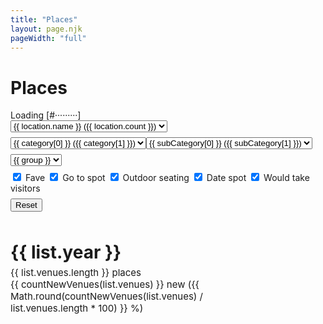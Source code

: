 ```yaml
---
title: "Places"
layout: page.njk
pageWidth: "full"
---
```


<h1 class="page-title">Places</h1>

<!--

## To-do

- [ ] Add loading indicator
- [ ] Mobile dropdown for location too long

---

- [ ] Move checkinsToVenues func to separate util for node build/foursquare.js from utils/foursquare.js
- [ ] Clean up foursquare.js. Lots of funcs scatted at top


- [ ] New color scheme for categories

https://lokeshdhakar.com/projects/color-stacks/?graySteps=5&grayCast=0&grayLumaStart=98&grayLumaEnd=5&grayLumaCurve=linear&colorSteps=7&colorLumaStart=110&colorLumaEnd=10&colorLumaCurve=linear&colorChromaStart=42&colorChromaEnd=12&colorChromaCurve=linear&showLabel=true&showHex=true&showContrastRatio=false&colorHues=0%2C30%2C55%2C78%2C118%2C157%2C182%2C230%2C274%2C309%2C348




# How the filtering works - outdated

1. We filter the checkins which gives us the following computed props:
- Checkins filtered by location
- Checkins filtered by category
- Checkins filtered by both

2. We roll-up the checkin computed props into venues:
- Venues filtered by location - Used to populate category dropdown.
- Venues filtered by category - Used to populate location dropdown.
- Venues filtered by both - Displayed in list.

----

# Brainstorming

- Highlight trips automatically
- Monospaced, with location in ascii rectangles on a map?

-->

<template id="tpl-venue">
  <div>
    <div
      class="item item--dense"
      :class="[
        `venue-${id}`,
        `cat-${category}`,
        { notFirstVisit: !firstVisit },
      ]"
    >
      <div
        class="visits-bar"
      >
        {{ generateVisitsBarFromCount(count) }}
      </div>
      <div class="venue-title-row">
        <div class="item-title venue-title">{{ venue }}</div>
        <div
          v-if="firstVisit"
          class="venue-new-label"
        >
          NEW
        </div>
      </div>
      <div class="item-meta venue-meta">
        <template v-if="category && showCategory">
          <span class="item-category">
            <a @click="$emit('set-category', category)">
              {{ category }}
            </a>
          </span>
        </template>
        <template v-if="category && showCategory && subCategory && showSubCategory">
          •
        </template>
        <template v-if="subCategory && showSubCategory">
          <span class="item-category">
            <a @click="$emit('set-sub-category', subCategory)">
              {{ subCategory }}
            </a>
          </span>
        </template>
        <template v-if="category && count > 1">
          •
        </template>
        <template v-if="count > 1">
          <span>
            {{ count }} visits
          </span>
        </template>
        <template v-if="(city || count > 1) && city">
          •
        </template>
        <span v-if="city">
          <a @click="$emit('set-location', { country, state, city })">
            {{ city }}</a>,
          <a @click="$emit('set-location', { country, state })">
            {{ state }}
          </a>
        </span>
      </div>
      <div class="venue-comment">
        {{ comments }}
      </div>
    </div>
  </div>
</template>


<div id="venues" class="venues">
<!-- 
    DEBUGGING: <br />
    location: {{locationFilter }}<br />
    cat: {{ categoryFilter }}<br />
    subcat: {{ subCategoryFilter }} 
 -->

  <div v-if="isFetching">
    Loading
    <div class="loader-bar"></div>
    <!-- <div class="loader-arrow"></div> -->
  </div>
  <div
    v-else
    class="filters"
  >
    <div>
      <select class="select" v-model="locationFilter">
        <option v-for="(location, i) in locationOptions" :value="location.path" :key="i">
          <template v-if="location.path.state">&nbsp;</template>
          <template v-if="location.path.city">&nbsp;</template>
          {{ location.name }} ({{ location.count }})
        </option>
      </select>
    </div>
    <div class="category-filters">
      <select class="select" v-model="categoryFilter">
        <option v-for="category in categoryOptions" :value="category[0]">{{ category[0] }} ({{ category[1] }})</option>
      </select>
      <select
        v-if="categoryFilter !== CATEGORY_ANY"
        class="select"
        v-model="subCategoryFilter"
      >
        <option v-for="subCategory in subCategoryOptions" :value="subCategory[0]">{{ subCategory[0] }} ({{ subCategory[1] }})</option>
      </select>
    </div>
    <div>
      <select class="select" v-model="groupFilter">
        <option v-for="group in groupOptions" :value="group">{{ group }}</option>
      </select>
    </div>
    <div>
      <!-- <label class="checkbox-label">
        <input class="checkbox" type="checkbox" name="country" v-model="showNewFilter" checked>
        <span>Only new spots</span>
      </label> -->
      <label class="checkbox-label">
        <input class="checkbox" type="checkbox" name="country" v-model="faveFilter" checked>
        <span>Fave</span>
      </label>
      <label class="checkbox-label">
        <input class="checkbox" type="checkbox" name="country" v-model="goToSpotFilter" checked>
        <span>Go to spot</span>
      </label>
      <label class="checkbox-label">
        <input class="checkbox" type="checkbox" name="country" v-model="outdoorSeatingFilter" checked>
        <span>Outdoor seating</span>
      </label>
      <label class="checkbox-label">
        <input class="checkbox" type="checkbox" name="country" v-model="dateSpotFilter" checked>
        <span>Date spot</span>
      </label>
      <label class="checkbox-label">
        <input class="checkbox" type="checkbox" name="country" v-model="wouldTakeVisitorsFilter" checked>
        <span>Would take visitors</span>
      </label>
    </div>
    <button ref="resetBtn" @click="resetFilters">Reset</button>
  </div>
  <div
    v-if="groupFilter === GROUP_ALL"
    v-for="venue in displayList"
  >
    <venue
      v-bind="venue"
      @set-category="setCategoryFilter"
      @set-sub-category="setSubCategoryFilter"
      @set-location="setLocationFilter"
    />
  </div>
  <div
    class="display-lists"
    :class="{ hideOld: showNewFilter }"
    ref="lists"
  >
    <div
      v-if="groupFilter === GROUP_BY_YEAR"
      v-for="list in displayList"
      class="display-list"
      :class="{
          'no-checkins': !list.venues.length
        }"
    >
      <h1 class="year-title">{{ list.year }}</h1>
      <div
        v-if="list.venues.length"
        class="year-numbers"
      >
        {{ list.venues.length }} place<span v-if="list.venues.length > 1">s</span><br />
        {{ countNewVenues(list.venues) }} new ({{ Math.round(countNewVenues(list.venues) / list.venues.length * 100) }} %)
      </div>
      <div
        v-for="venue in list.venues"
      >
        <venue
          v-bind="venue"
          :show-category="categoryFilter === CATEGORY_ANY"
          :show-sub-category="categoryFilter !== CATEGORY_ANY"
          @set-category="setCategoryFilter"
          @set-sub-category="setSubCategoryFilter"
          @set-location="setLocationFilter"
        />
      </div>
    </div>
  </div>
</div>

<link rel="stylesheet" href="/css/forms.css">

<script src="/js/vue.min.js"></script>

<script type="module">
import { stateAbbreviationToName } from '/js/utils/location.js';
import {
  CATEGORY_ANY,
  LOCATION_ANY,
  SUBCATEGORY_ANY,
  filterByCategory,
  filterByLocation,
  filterByMetadata,
} from '/js/utils/foursquare.js';


// ------
// CONFIG
// ------

// If options don't meet min count, they will not be added to filter controls
const DESKTOP_MINS = {
  location: 1,
  category: 1,
  subCategory: 1,
}
const MOBILE_MINS = {
  location: 10,
  category: 2,
  subCategory: 2,
}

let filterMins = {};

const GROUP_ALL = 'All-time';
const GROUP_BY_YEAR = 'Group by year'

window.addEventListener('resize', () => {
  updateFilterMinimums();
})

function updateFilterMinimums() {
  filterMins = (window.innerWidth < 800) ? MOBILE_MINS : DESKTOP_MINS;;
}

updateFilterMinimums();

// ----------
// COMPONENTS
// ----------

Vue.component('venue', {
  template: '#tpl-venue',
  
  props: {
    id: String,
    venue: String,
    category: String,
    subCategory: String,
    country: String,
    city: String,
    state: String,
    count: Number,
    firstVisit: Boolean,
    comments: String,
    goToSpot: Boolean,
    outdoorSeating: Boolean,
    dateSpot: Boolean,
    wouldTakeVisitors: Boolean,
    showCategory: {
      type: Boolean,
      default: true,
    },
    showSubCategory: {
      type: Boolean,
      default: true,
    },
  },

  methods: {
    generateVisitsBarFromCount(count) {
      let bar = '';
      if (count > 1) {
        bar += '▓'.repeat(Math.floor((count - 1) / 2));
        bar += ((count - 1) % 2) ? '░' : '';
      }

      return bar;
    },
  },
});


// ---
// APP
// ---

const app = new Vue({
  el: '#venues',

  data() {
    return {
      isFetching: true,
      CATEGORY_ANY,
      SUBCATEGORY_ANY,
      LOCATION_ANY,
      venues: [],
      venuesGroupedByYear: [],
      categories: [],
      categoryFilter: CATEGORY_ANY,
      subCategoryFilter: SUBCATEGORY_ANY,
      locationFilter: {},
      groupFilter: GROUP_BY_YEAR,
      showNewFilter: false,
      commentsFilter: false,
      faveFilter: false,
      goToSpotFilter: false,
      outdoorSeatingFilter: false,
      dateSpotFilter: false,
      wouldTakeVisitorsFilter: false,
      GROUP_ALL,
      GROUP_BY_YEAR,
    };
  },

  async created() {
    let resp = await fetch('/data/venues.json');
    this.venues = await resp.json();

    let resp2 = await fetch('/data/venues-grouped-by-year.json');
    this.venuesGroupedByYear = await resp2.json();

    this.isFetching = false;
  },

  watch: {
    categoryFilter() {
      this.resetSubCategoryFilter();
    },
  },

  computed: {

    /*
    [ 1 ]
    Any Category (2323)
    Food (232)
    Coffee (150)

    [ 2 ]
    All [Food]
    Veg (100)
    Indian (23)
    Korean (6)
     */

    /**
    * Category filter dropdown options.
    * @return {[[Array]]} e.g. [['coffee shop', 23], ['gym', 5]]
    */
    categoryOptions() {
      let categories = {
        [CATEGORY_ANY]: this.filteredByLocation.length 
      };

      this.filteredByLocation.forEach((venue) => {
        let { category, subCategory } = venue;

        // If category has not been bucketed by me, skip
        if (!subCategory) return;

        if (categories.hasOwnProperty(category)) {
          categories[category] = categories[category] + 1;
        } else {
          categories[category] = 1;
        }
      })

      // Convert
      categories = Object.entries(categories);

      // Filter low count
      categories = categories.filter(cat => {
        return (cat[1] >= filterMins.category);
      });

      // Sort
      categories = categories.sort((a, b) => {
        return a[1] >= b[1] ? -1 : 1;
      });

      return categories;
    },

    metaDataFilters() {
      return {
        comments: this.commentsFilter,
        fave: this.faveFilter,
        goToSpot: this.goToSpotFilter,
        outdoorSeating: this.outdoorSeatingFilter,
        dateSpot: this.dateSpotFilter,
        wouldTakeVisitors: this.wouldTakeVisitorsFilter,
      }
    },

    subCategoryOptions() {
      if (!this.categoryFilter) return [];
      
      let subCategories = {
        [SUBCATEGORY_ANY]: this.filteredByPrimaryCategoryAndLocation.length
      };

      this.filteredByPrimaryCategoryAndLocation.forEach(venue => {
          let { subCategory } = venue;

        // If category has not been bucketed by my, skip
        if (!subCategory) return;

        if (subCategories.hasOwnProperty(subCategory)) {
          subCategories[subCategory] = subCategories[subCategory] + 1;
        } else {
          subCategories[subCategory] = 1;
        }
      })

      // Convert
      subCategories = Object.entries(subCategories);

      // Filter low count
      subCategories = subCategories.filter(cat => {
        return (cat[1] >= filterMins.subCategory);
      });

      // Sort
      subCategories = subCategories.sort((a, b) => {
        return a[1] >= b[1] ? -1 : 1;
      });

      return subCategories;
    },

    /**
     * Apply category filters to checkins
     * @return {[Object]} checkins
     */
    filteredByCategory() {
      return filterByCategory(this.venues, this.categoryFilter, this.subCategoryFilter);
    },

    /**
     * Apply location filters to checkins
     * @return {[Object]} checkins
     */
    filteredByLocation() {
      return filterByLocation(this.venues, this.locationFilter);
    },

    /**
     * Apply primary category and location filters to checkins, but not subcategory
     * @return {[Object]} checkins
     */
    filteredByPrimaryCategoryAndLocation() {
      let checkins = filterByCategory(this.venues, this.categoryFilter);
      return filterByLocation(checkins, this.locationFilter);
    },

    /**
     * Apply category and location filters to checkins
     * @return {[Object]} checkins
     */
    filteredByCategoryAndLocation() {
      let checkins = filterByCategory(this.venues, this.categoryFilter, this.subCategoryFilter);
      return filterByLocation(checkins, this.locationFilter);
    },

    displayList() {
      if (this.groupFilter === GROUP_BY_YEAR) {
        return this.venuesGroupedByYear.map(yearObj => {
          const { year, venues } = yearObj;

          return {
            year,
            venues: venues ? this.applyAllFilters(venues) : [],
          }
        });
      } 

      return this.applyAllFilters(this.venues);
    },

    locationOptions() {
      let tree = {};

      /*
      Construct tree
      ---
      [
        USA: {
          count: 100,
          children: [
            'CA': {
              count: 50,
              children: [
                'San Francisco': {
                  count: 20,
                }
              ]
            }
          ]
        }
      ]
       */
      
      let countedVenues = {};
      this.filteredByCategory.forEach(checkin => {
        let { country, state, city, id } = checkin;
        if (!country || !state || !city) return;

        if (country === 'United States') {
          state = stateAbbreviationToName(state);
        }

        // Count venues only once, though there could be multiple checkins
        if (countedVenues[id]) {
          return;
        } else {
          countedVenues[id] = true;
        }
        
        if (tree[country]) {
          tree[country].count++;
        } else {
          tree[country] = {
            count: 1,
            children: {},
          };
        }

        if (tree[country].children[state]) {
            tree[country].children[state].count++;
        } else {
          tree[country].children[state] = {
            count: 1,
            children: {},
          };
        }          

        if (tree[country].children[state].children[city]) {
            tree[country].children[state].children[city].count++;
        } else {
          tree[country].children[state].children[city] = {
            count: 1,
          };
        }          
      })

      let options = [];

      options.push({
        name: LOCATION_ANY,
        count: this.filteredByCategory.length,
        path: {},
      });

      const countryCounts = [];
      for (let [country, countryObj] of Object.entries(tree)) {       
        countryCounts.push([country, countryObj.count]);
      };

      const countryCountsSorted = countryCounts.sort((a, b) => {
        if (a[1] > b[1]) {
          return -1;
        } else if (a[1] < b[1]) {
          return 1
        }
        return 0
      });

      countryCountsSorted.forEach(countryArr => {
        let country = countryArr[0];
        let countryObj = tree[country];
        
        if (countryObj.count < filterMins.location) {
          return;
        }

        options.push({
          name: country,
          count: countryObj.count,
          path: {
            country,
          }
        })

        // Sort states
        let stateCounts = [];
        for (let [state, stateObj] of Object.entries(countryObj.children)) {       
          stateCounts.push([state, stateObj.count]);
        };

        let stateCountsSorted = stateCounts.sort((a, b) => {
          if (a[1] > b[1]) {
            return -1;
          } else if (a[1] < b[1]) {
            return 1
          }
          return 0
        });

        stateCountsSorted.forEach(stateArr => {
          let state = stateArr[0];
          let stateObj = tree[country].children[state];

          if (stateObj.count < filterMins.location) {
            return;
          }

          options.push({
            name: state,
            count: stateObj.count,
            path: {
              country,
              state,
            }
          })

          // Sort cities
          let cityCounts = [];
          for (let [city, cityObj] of Object.entries(stateObj.children)) {       
            cityCounts.push([city, cityObj.count]);
          };

          let cityCountsSorted = cityCounts.sort((a, b) => {
            if (a[1] > b[1]) {
              return -1;
            } else if (a[1] < b[1]) {
              return 1
            }
            return 0
          });

          let cityCounter = 0;
          cityCountsSorted.forEach(cityArr => {
            let city = cityArr[0];
            let cityObj = tree[country].children[state].children[city];
            
            if (cityObj.count < filterMins.location) {
              return;
            }

            options.push({
              name: city,
              count: cityObj.count,
              path: {
                country,
                state,
                city,
              }
            });

            cityCounter++;
          });
        });
      })

      return options;      
    },

    groupOptions() {
      return [
        GROUP_ALL,
        GROUP_BY_YEAR,
      ];
    },
  },

  methods: {
    countNewVenues(venues) {
      return venues.filter(v => v.firstVisit).length
    },

    applyAllFilters(items) {
      let filteredItems = filterByCategory(items, this.categoryFilter, this.subCategoryFilter);
      filteredItems = filterByLocation(filteredItems, this.locationFilter);
      filteredItems = filterByMetadata(filteredItems, this.metaDataFilters)
      return filteredItems;
    },

    /**
     * @param  {[Object]} checkins
     * @param  {String} categoryFilter e.g. 'Airport'
     * @return {[Object]} filtered checkins
     */
    filterCheckinsByPrimaryCategory(checkins, categoryFilter) {
      if (categoryFilter === CATEGORY_ANY) {
        return checkins;
      }

      return checkins.filter(checkin => {
        return checkin.category === categoryFilter;
      })
    },

    setCategoryFilter(cat) {
      this.categoryFilter = cat;
      this.resetSubCategoryFilter();
    },

    setSubCategoryFilter(subCat) {
      this.subCategoryFilter = subCat;
    },

    setLocationFilter(loc) {
      if (loc.state) {
        loc.state = stateAbbreviationToName(loc.state);
      }
      this.locationFilter = loc;
      // ...
    },

    resetCategoryFilter() {
      this.categoryFilter = CATEGORY_ANY;
    },

    resetSubCategoryFilter() {
      this.subCategoryFilter = SUBCATEGORY_ANY;
    },
    
    resetLocationFilter() {
      this.locationFilter = {};
    },

    resetFilters() {
      this.resetCategoryFilter();
      this.resetSubCategoryFilter();
      this.resetLocationFilter();
    },

    sortVenuesByCount(venues) {
      return venues.sort((a, b) => {
        return (a.count >= b.count) ? -1 : 1;
      })
    },
  }
});
</script>

<style>

:root {
  --col-width: 320px;

  --cat-arts: #eb0054;
  --cat-coffee: #d90;
  --cat-dessert: #f39;
  --cat-food: #07e;
  --cat-nightlife: #40c;
  --cat-outdoors: #090;
  --cat-shop: #000;
  
  --cat-travel: var(--color);
  --cat-locale: var(--color);
  --cat-residence: var(--color);
  --cat-work: var(--color);
}

.loader-bar {
  display: inline-block;
}

.loader-bar::after {
  display: inline-block;
  animation: bar steps(1, end) 4s infinite;
  content: '';
}

@keyframes bar {
  0%  { content: '[#·········]'; }
  10%  { content: '[##········]'; }
  20%  { content: '[####······]'; }
  30%  { content: '[#####·····]'; }
  40%  { content: '[######····]'; }
  50%  { content: '[######····]'; }
  60%  { content: '[#######···]'; }
  70%  { content: '[########··]'; }
  80%  { content: '[#########·]'; }
  90% { content: '[##########]'; }
  100% { content: '[##########]'; }
}


.loader-arrow {
  font-size: 2rem;
}

.loader-arrow::after {
  display: inline-block;
  animation: arrow steps(1, end) 1s infinite;
  content: '';
}

@keyframes arrow {
  0%   { content: '↑'; }
  12%  { content: '↗'; }
  25%  { content: '→'; }
  37%  { content: '↘'; }
  50%  { content: '↓'; }
  62%  { content: '↙'; }
  75%  { content: '←'; }
  87%  { content: '↖'; }
  100% { content: '↑'; }
}

.category-filters {
  display: flex;
  overflow-x: auto;
  gap: var(--gutter);
}

.display-lists {
  display: flex;
  gap: 32px;
  overflow-x: auto;
}

/* TEMP */
.display-lists.hideOld .item.notFirstVisit {
  display: none;
}

.display-list {
  width: var(--col-width);
}

.display-list-single {
  width: auto;
}

.display-list.no-checkins {
  width: auto;
  flex: 1 0 5rem;
}

.year-title {
  margin-bottom: 6px;
}

.year-numbers {
  margin-bottom: calc(var(--gutter) * 2);
  color: var(--muted-color);
  font-size: 0.9375rem;
}

.no-checkins .year-title {
  position: relative;
  text-align: center;
  color: var(--faint-color);
}

.no-checkins .year-title::before {
  position: absolute;
  content: '';
  display: block;
  width: 4px;
  height: 1rem;
  background-color: var(--faint-color);
  top: 100%;
  left: 50%;
  margin-top: var(--gutter);
}

.item.item--dense {
  /* Overriding default styling */
  padding-bottom: calc(var(--block-bottom) / 1.5);
}


.visits-bar {
  font-size: 0.8125rem;
  margin-bottom: 4px;
  border-radius: var(--radius-sm);
  /*color: var(--color);*/
}

.item-title::before {
  content: '';
  display: inline-flex;
  display: none !important;
  flex: 0 0 12px;
  width: 12px;
  height: 12px;
  margin-right: 6px;
  background-color: #bbb;
  border-radius: var(--radius-sm);  
}

.item-category {
  /*font-weight: bold;*/
}

.cat-Coffee {
  color: var(--cat-coffee);
}

.cat-Arts {
  color: var(--cat-arts);
}

.cat-Dessert {
  color: var(--cat-dessert);
}

.cat-Food {
  color: var(--cat-food);
}

.cat-Locale {
  color: var(--cat-locale);
}

.cat-Nightlife {
  color: var(--cat-nightlife);
}

.cat-Outdoors {
  color: var(--cat-outdoors);
}

.cat-Residence {
  color: var(--cat-residence);
}

.cat-Shop {
  color: var(--cat-shop);
}

.cat-Travel {
  color: var(--cat-travel);
}

.cat-Work {
  color: var(--cat-work);
}


.venue-title-row {
  display: flex;
  gap: 6px;
/*  margin-bottom: 2px;*/
}

.venue-new-label {
  display: inline-flex;
  display: none;

  align-items: center;
  padding: 2px 6px;
  border-radius: var(--radius);
  font-size: 11px;
  font-weight: var(--weight-bold);
  background: var(--green);
  letter-spacing: 0.01em;
}

.venue-title {
  display: inline-flex;
  align-items: center;
  padding: 2px 0;
  border-radius: var(--radius);
/*  background: #f0ebea;*/
  overflow: hidden;
  white-space: nowrap;
  text-overflow: ellipsis;
  /*max-width: var(--col-width);*/
}

.venue-meta {
  font-size: 0.8125rem;
  overflow: hidden;
  white-space: nowrap;
  text-overflow: ellipsis;
}

.venue-meta a {
  color: inherit;
}

.venue-meta a:hover {
  cursor: pointer;
}

.venue-comment {
  margin-top: 2px;
  font-size: 0.8125rem;
  color: var(--color);
}

.filters {
  margin-bottom: var(--block-bottom);
}

.filters > * {
  margin-bottom: 8px;
}
</style>
 
